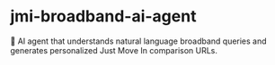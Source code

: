 # jmi-broadband-ai-agent
🧠 AI agent that understands natural language broadband queries and generates personalized Just Move In comparison URLs.
